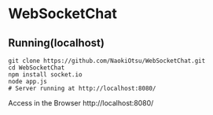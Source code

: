 # WebSocketChat

## Running(localhost)

```
git clone https://github.com/NaokiOtsu/WebSocketChat.git
cd WebSocketChat
npm install socket.io
node app.js
# Server running at http://localhost:8080/
```

Access in the Browser
http://localhost:8080/


